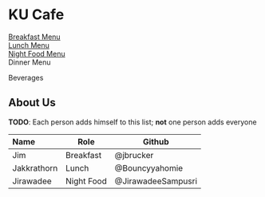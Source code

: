 # KU Cafe


[Breakfast Menu](Menu#breakfast-menu)    
[Lunch Menu ](Menu.md#Lunch-Menu)  
[Night Food Menu](Menu.md#night_food_menu)  
Dinner Menu  

Beverages  

## About Us

**TODO**: Each person adds himself to this list; **not** one person adds everyone

| Name      | Role      | Github   |
|:----------|-----------|----------|
| Jim       | Breakfast | @jbrucker |
| Jakkrathorn | Lunch | @Bouncyyahomie |
| Jirawadee       | Night Food | @JirawadeeSampusri |

